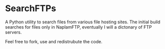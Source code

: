 # SearchFTPs
A Python utility to search files from various file hosting sites. The initial build searches for files only in NaplamFTP, eventually I will a dictonary of FTP servers. 

Feel free to fork, use and redistrubute the code. 
